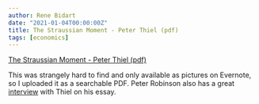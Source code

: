 ```yaml
---
author: Rene Bidart
date: "2021-01-04T00:00:00Z"
title: The Straussian Moment - Peter Thiel (pdf)
tags: [economics]
---
```

[The Straussian Moment - Peter Thiel (pdf)](https://github.com/renebidart/papers/blob/master/straussian_moment.pdf)

This was strangely hard to find and only available as pictures on Evernote, so I uploaded it as a searchable PDF. Peter Robinson also has a great [interview](https://www.youtube.com/watch?v=iRleB034EC8) with Thiel on his essay.
